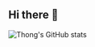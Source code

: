 ## Hi there 👋

![Thong's GitHub stats](https://github-readme-stats.vercel.app/api?username=TMThong&show_icons=true&theme=transparent)
